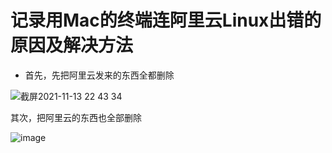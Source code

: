 # 记录用Mac的终端连阿里云Linux出错的原因及解决方法  

* 首先，先把阿里云发来的东西全都删除  

![截屏2021-11-13 22 43 34](https://user-images.githubusercontent.com/74129445/141648014-5388363d-2352-4591-b71f-e5945abec016.png)  

其次，把阿里云的东西也全部删除  

![image](https://user-images.githubusercontent.com/74129445/141648142-457e4b8e-0c56-4365-a8b8-effa9e9e55df.png)  


